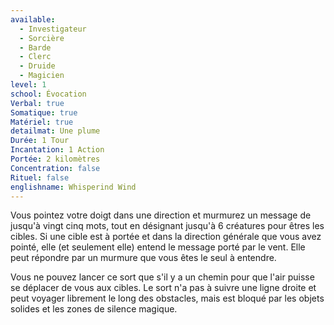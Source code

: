 ```yaml
---
available:
  - Investigateur
  - Sorcière
  - Barde
  - Clerc
  - Druide
  - Magicien
level: 1
school: Évocation
Verbal: true
Somatique: true
Matériel: true
detailmat: Une plume
Durée: 1 Tour
Incantation: 1 Action
Portée: 2 kilomètres
Concentration: false
Rituel: false
englishname: Whisperind Wind
---
```

Vous pointez votre doigt dans une direction et murmurez un message de jusqu'à vingt cinq mots, tout en désignant jusqu'à 6 créatures pour êtres les cibles. Si une cible est à portée et dans la direction générale que vous avez pointé, elle (et seulement elle) entend le message porté par le vent. Elle peut répondre par un murmure que vous êtes le seul à entendre.

Vous ne pouvez lancer ce sort que s'il y a un chemin pour que l'air puisse se déplacer de vous aux cibles. Le sort n'a pas à suivre une ligne droite et peut voyager librement le long des obstacles, mais est bloqué par les objets solides et les zones de silence magique.
